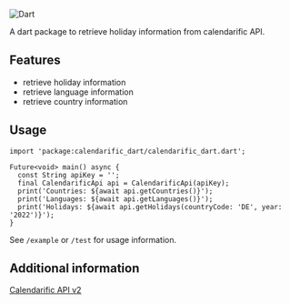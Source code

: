 <!-- 
This README describes the package. If you publish this package to pub.dev,
this README's contents appear on the landing page for your package.

For information about how to write a good package README, see the guide for
[writing package pages](https://dart.dev/guides/libraries/writing-package-pages). 

For general information about developing packages, see the Dart guide for
[creating packages](https://dart.dev/guides/libraries/create-library-packages)
and the Flutter guide for
[developing packages and plugins](https://flutter.dev/developing-packages). 
-->

![Dart](https://img.shields.io/badge/Dart-2.16.1-green)

A dart package to retrieve holiday information from calendarific API.

## Features

- retrieve holiday information
- retrieve language information
- retrieve country information

## Usage

```
import 'package:calendarific_dart/calendarific_dart.dart';

Future<void> main() async {
  const String apiKey = '';
  final CalendarificApi api = CalendarificApi(apiKey);
  print('Countries: ${await api.getCountries()}');
  print('Languages: ${await api.getLanguages()}');
  print('Holidays: ${await api.getHolidays(countryCode: 'DE', year: '2022')}');
}

```

See `/example` or `/test` for usage information.

## Additional information

[Calendarific API v2](https://calendarific.com/api-documentation)
